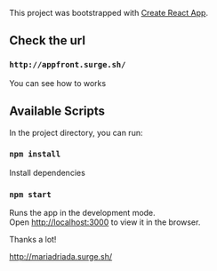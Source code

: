 This project was bootstrapped with [Create React App](https://github.com/facebook/create-react-app).

## Check the url

### `http://appfront.surge.sh/`

You can see how to works

## Available Scripts

In the project directory, you can run:

### `npm install`

Install dependencies

### `npm start`

Runs the app in the development mode.<br>
Open [http://localhost:3000](http://localhost:3000) to view it in the browser.

Thanks a lot! 

http://mariadriada.surge.sh/